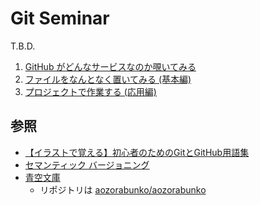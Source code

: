 # Git Seminar
T.B.D.

1. [GitHub がどんなサービスなのか覗いてみる](GitHub-Tour.md)
1. [ファイルをなんとなく置いてみる (基本編)](Steps-1.md)
1. [プロジェクトで作業する (応用編)](Steps-2.md)

## 参照
- [【イラストで覚える】初心者のためのGitとGitHub用語集](https://zukulog098r.com/git/)
- [セマンティック バージョニング](https://semver.org/lang/ja/)
- [青空文庫](https://www.aozora.gr.jp/)
  - リポジトリは [aozorabunko/aozorabunko](https://github.com/aozorabunko/aozorabunko)
